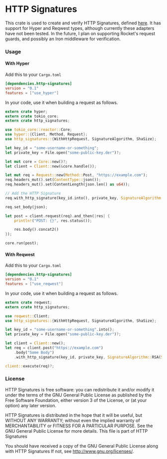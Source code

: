 # HTTP Signatures

This crate is used to create and verify HTTP Signatures, defined [here](https://tools.ietf.org/html/draft-cavage-http-signatures-09). It has support for Hyper and Reqwest types, although currently these adapters have not been tested. In the future, I plan on supporting Rocket's request guards, and possibly an Iron middleware for verification.

### Usage
#### With Hyper
Add this to your `Cargo.toml`
```toml
[dependencies.http-signatures]
version = "0.1"
features = ["use_hyper"]
```
In your code, use it when building a request as follows.

```rust
extern crate hyper;
extern crate tokio_core;
extern crate http_signatures;

use tokio_core::reactor::Core;
use hyper::{Client, Method, Request};
use http_signatures::{WithHttpRequest, SignatureAlgorithm, ShaSize};

let key_id = "some-username-or-something";
let private_key = File.open("some-public-key.der")?;

let mut core = Core::new()?;
let client = Client::new(&core.handle());

let mut req = Request::new(Method::Post, "https://example.com");
req.headers_mut().set(ContentType::json());
req.headers_mut().set(ContentLength(json.len() as u64));

// Add the HTTP Signature
req.with_http_signature(key_id.into(), private_key, SignatureAlgorithm::RSA(ShaSize::FiveTwelve))?;

req.set_body(json);

let post = client.request(req).and_then(|res| {
    println!("POST: {}", res.status());

    res.body().concat2()
});

core.run(post);
```
#### With Reqwest
Add this to your `Cargo.toml`
```toml
[dependencies.http-signatures]
version = "0.1"
features = ["use_reqwest"]
```
In your code, use it when building a request as follows.

```rust
extern crate reqwest;
extern crate http_signatures;

use reqwest::Client;
use http_signatures::{WithHttpRequest, SignatureAlgorithm, ShaSize};

let key_id = "some-username-or-something".into();
let private_key = File.open("some-public-key.der")?;

let client = Client::new();
let req = client.post("https://example.com")
    .body("Some Body")
    .with_http_signature(key_id, private_key, SignatureAlgorithm::RSA(ShaSize::FiveTwelve))?;

client::execute(req)?;
```

### License
HTTP Signatures is free software: you can redistribute it and/or modify it under the terms of the GNU General Public License as published by the Free Software Foundation, either version 3 of the License, or (at your option) any later version.

HTTP Signatures is distributed in the hope that it will be useful, but WITHOUT ANY WARRANTY; without even the implied warranty of MERCHANTABILITY or FITNESS FOR A PARTICULAR PURPOSE. See the GNU General Public License for more details. This file is part of HTTP Signatures

You should have received a copy of the GNU General Public License along with HTTP Signatures If not, see http://www.gnu.org/licenses/.
